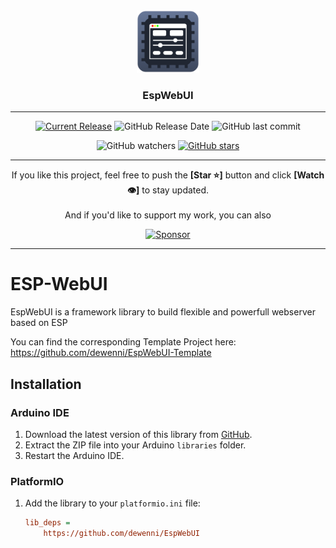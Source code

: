 <div align="center">
<img style="width: 100px;" src="./Doc/EspWebUI_Logo.svg">

<h3 style="text-align: center;">EspWebUI</h3>
</div>

-----


<div align="center">

[![Current Release](https://img.shields.io/github/release/dewenni/EspWebUI.svg)](https://github.com/dewenni/EspWebUI/releases/latest)
![GitHub Release Date](https://img.shields.io/github/release-date/dewenni/EspWebUI)
![GitHub last commit](https://img.shields.io/github/last-commit/dewenni/EspWebUI)


![GitHub watchers](https://img.shields.io/github/watchers/dewenni/EspWebUI?style=social)
[![GitHub stars](https://img.shields.io/github/stars/dewenni/EspWebUI.svg?style=social&label=Star)](https://github.com/dewenni/EspWebUI/stargazers/)

</div>

-----

<div align="center">
If you like this project, feel free to push the <b>[Star ⭐️]</b> button and click <b>[Watch 👁]</b> to stay updated.
<br><br>
And if you'd like to support my work, you can also<p>

[![Sponsor](https://img.shields.io/badge/Sponsor%20me%20on-GitHub-%23EA4AAA.svg?style=for-the-badge&logo=github)](https://github.com/sponsors/dewenni)

</div>

-----

# ESP-WebUI

EspWebUI is a framework library to build flexible and powerfull webserver based on ESP

You can find the corresponding Template Project here: https://github.com/dewenni/EspWebUI-Template

## Installation

### Arduino IDE

1. Download the latest version of this library from [GitHub](https://github.com/dewenni/ESP-WebUI).
2. Extract the ZIP file into your Arduino `libraries` folder.
3. Restart the Arduino IDE.

### PlatformIO

1. Add the library to your `platformio.ini` file:

   ```ini
   lib_deps =
       https://github.com/dewenni/EspWebUI
